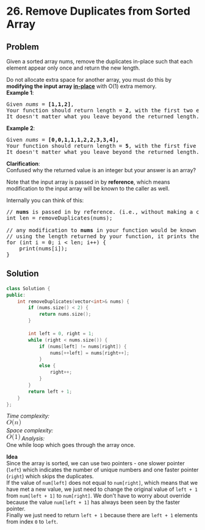 # 26. Remove Duplicates from Sorted Array
## Problem
Given a sorted array nums, remove the duplicates in-place such that each element appear only once and return the new length.

Do not allocate extra space for another array, you must do this by **modifying the input array [in-place](https://en.wikipedia.org/wiki/In-place_algorithm)** with O(1) extra memory.  
**Example 1**:  

<pre>
Given <i>nums</i> = <b>[1,1,2]</b>,
Your function should return length = <b>2</b>, with the first two elements of <i>nums</i> being <b>1</b> and <b>2</b> respectively.
It doesn't matter what you leave beyond the returned length.
</pre>

**Example 2**:  

<pre>
Given <i>nums</i> = <b>[0,0,1,1,1,2,2,3,3,4],</b>
Your function should return length = <b>5</b>, with the first five elements of <i>nums</i> being modified to <b>0, 1, 2, 3,</b> and <b>4</b> respectively.
It doesn't matter what you leave beyond the returned length.
</pre>

**Clarification**:  
Confused why the returned value is an integer but your answer is an array?

Note that the input array is passed in by **reference**, which means modification to the input array will be known to the caller as well.

Internally you can think of this:  

<pre>
// <b>nums</b> is passed in by reference. (i.e., without making a copy)
int len = removeDuplicates(nums);
<div>
// any modification to <b>nums</b> in your function would be known by the caller.
// using the length returned by your function, it prints the first <b>len</b> elements.
for (int i = 0; i < len; i++) {
    print(nums[i]);
}
</pre>

## Solution
```c++
class Solution {
public:
    int removeDuplicates(vector<int>& nums) {
        if (nums.size() < 2) {
            return nums.size();
        }
        
        int left = 0, right = 1;
        while (right < nums.size()) {
            if (nums[left] != nums[right]) {
                nums[++left] = nums[right++];
            }
            else {
                right++;
            }
        }
        return left + 1;
    }
};
```

*Time complexity:*  
![](linear.png)  
*Space complexity:*  
![](constant.png)
*Analysis:*  
One while loop which goes through the array once.

**Idea**  
Since the array is sorted, we can use two pointers - one slower pointer (`left`) which indicates the number of unique numbers and one faster pointer (`right`) which skips the duplicates.  
If the value of `num[left]` does not equal to `num[right]`, which means that we have met a new value, we just need to change the original value of `left + 1` from `num[left + 1]` to `num[right]`. We don't have to worry about override because the value `num[left + 1]` has always been seen by the faster pointer.  
Finally we just need to return `left + 1` because there are `left + 1` elements from index `0` to `left`.

